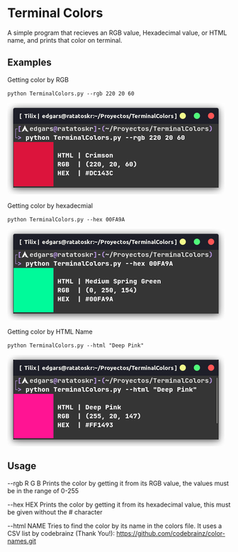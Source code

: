 # Terminal Colors

A simple program that recieves an RGB value, Hexadecimal value, or HTML name, and prints that color on terminal.

## Examples

Getting color by RGB

    python TerminalColors.py --rgb 220 20 60

![rgb_example](./screenshots/rgb_example.png)

Getting color by hexadecmial

    python TerminalColors.py --hex 00FA9A

![hex_example](./screenshots/hex_example.png)

Getting color by HTML Name

    python TerminalColors.py --html "Deep Pink"

![html_example](./screenshots/html_example.png)

## Usage

--rgb R G B
Prints the color by getting it from its RGB value,
the values must be in the range of 0-255

--hex HEX
Prints the color by getting it from its hexadecimal value,
this must be given without the # character

--html NAME
Tries to find the color by its name in the colors file.
It uses a CSV list by codebrainz (Thank You!):
https://github.com/codebrainz/color-names.git